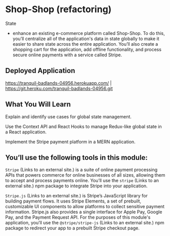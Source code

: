 # Shop-Shop (refactoring) 
State
* enhance an existing e-commerce platform called Shop-Shop. To do this, you’ll centralize all of the application's data in state globally to make it easier to share state across the entire application. You’ll also create a shopping cart for the application, add offline functionality, and process secure online payments with a service called Stripe.
## Deployed Application
https://tranquil-badlands-04956.herokuapp.com/ | https://git.heroku.com/tranquil-badlands-04956.git

## What You Will Learn
Explain and identify use cases for global state management.

Use the Context API and React Hooks to manage Redux-like global state in a React application.

Implement the Stripe payment platform in a MERN application.

## You’ll use the following tools in this module:
`Stripe` (Links to an external site.) is a suite of online payment processing APIs that powers commerce for online businesses of all sizes, allowing them to accept and process payments online. You’ll use the `stripe` (Links to an external site.) npm package to integrate Stripe into your application.

`Stripe.js` (Links to an external site.) is Stripe’s JavaScript library for building payment flows. It uses Stripe Elements, a set of prebuilt, customizable UI components to allow platforms to collect sensitive payment information. Stripe.js also provides a single interface for Apple Pay, Google Pay, and the Payment Request API. For the purposes of this module's application, you’ll use the `@stripe/stripe-js` (Links to an external site.) npm package to redirect your app to a prebuilt Stripe checkout page.

## 